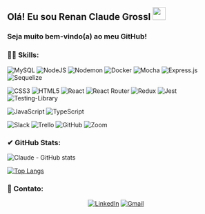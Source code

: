 ## Olá! Eu sou Renan Claude Grossl  <img width=30px src="https://camo.githubusercontent.com/e8e7b06ecf583bc040eb60e44eb5b8e0ecc5421320a92929ce21522dbc34c891/68747470733a2f2f6d656469612e67697068792e636f6d2f6d656469612f6876524a434c467a6361737252346961377a2f67697068792e676966"><br/>
### Seja muito bem-vindo(a) ao meu GitHub!

### 👨‍💻 Skills:<br/>
![MySQL](https://img.shields.io/badge/mysql-%2300f.svg?style=for-the-badge&logo=mysql&logoColor=white)
![NodeJS](https://img.shields.io/badge/node.js-6DA55F?style=for-the-badge&logo=node.js&logoColor=white)
![Nodemon](https://img.shields.io/badge/NODEMON-%23323330.svg?style=for-the-badge&logo=nodemon&logoColor=%BBDEAD)
![Docker](https://img.shields.io/badge/docker-%230db7ed.svg?style=for-the-badge&logo=docker&logoColor=white)
![Mocha](https://img.shields.io/badge/-mocha-%238D6748?style=for-the-badge&logo=mocha&logoColor=white)
![Express.js](https://camo.githubusercontent.com/8286a45a106e1a3c07489f83a38159981d888518a740b59c807ffc1b7b1e2f7b/68747470733a2f2f696d672e736869656c64732e696f2f62616467652f657870726573732e6a732d2532333430346435392e7376673f7374796c653d666f722d7468652d6261646765266c6f676f3d65787072657373266c6f676f436f6c6f723d253233363144414642)
![Sequelize](https://img.shields.io/badge/Sequelize-52B0E7?style=for-the-badge&logo=Sequelize&logoColor=white)
<!-- <img width=100px src="https://i.pinimg.com/originals/48/e3/03/48e303bf57f8ad627c73a0e0e30f5f33.gif"> Café-->

![CSS3](https://img.shields.io/badge/css3-%231572B6.svg?style=for-the-badge&logo=css3&logoColor=white)
![HTML5](https://img.shields.io/badge/html5-%23E34F26.svg?style=for-the-badge&logo=html5&logoColor=white)
![React](https://img.shields.io/badge/react-%2320232a.svg?style=for-the-badge&logo=react&logoColor=%2361DAFB)
![React Router](https://img.shields.io/badge/React_Router-CA4245?style=for-the-badge&logo=react-router&logoColor=white)
![Redux](https://img.shields.io/badge/redux-%23593d88.svg?style=for-the-badge&logo=redux&logoColor=white)
![Jest](https://img.shields.io/badge/-jest-%23C21325?style=for-the-badge&logo=jest&logoColor=white)
![Testing-Library](https://img.shields.io/badge/-TestingLibrary-%23E33332?style=for-the-badge&logo=testing-library&logoColor=white)

![JavaScript](https://img.shields.io/badge/javascript-%23323330.svg?style=for-the-badge&logo=javascript&logoColor=%23F7DF1E)
![TypeScript](https://img.shields.io/badge/TypeScript-007ACC?style=for-the-badge&logo=typescript&logoColor=white)

![Slack](https://img.shields.io/badge/Slack-4A154B?style=for-the-badge&logo=slack&logoColor=white)
![Trello](https://img.shields.io/badge/Trello-0052CC?style=for-the-badge&logo=trello&logoColor=white)
![GitHub](https://img.shields.io/badge/github-%23121011.svg?style=for-the-badge&logo=github&logoColor=white)
![Zoom](https://img.shields.io/badge/Zoom-2D8CFF?style=for-the-badge&logo=zoom&logoColor=white)




### ✔ GitHub Stats:<br/>
![Claude - GitHub stats](https://github-readme-stats.vercel.app/api?username=RenanClaude&show_icons=true&theme=radical)

[![Top Langs](https://github-readme-stats.vercel.app/api/top-langs/?username=RenanClaude&layout=compact)](https://github.com/anuraghazra/github-readme-stats)
### 👥 Contato:<br/>
<div style="display: inline_block" align="center">
     
[![LinkedIn](https://img.shields.io/badge/linkedin-%230077B5.svg?style=for-the-badge&logo=linkedin&logoColor=white)](https://www.linkedin.com/in/renan-claude-dev/)
[![Gmail](https://img.shields.io/badge/Gmail-D14836?style=for-the-badge&logo=gmail&logoColor=white)](https://mail.google.com/mail/u/0/#inbox?compose=GTvVlcRzCMlcGzvLLBDnbZZrKwnKKWjvcLtKNsCNVtPVHXvBdDRxPzRPWGnRXxjCskDPKshBddRpn)
     
<!-- <img width=90px
     src="https://user-images.githubusercontent.com/74038190/235294012-0a55e343-37ad-4b0f-924f-c8431d9d2483.gif">
 <img width=90px src="https://d1muf25xaso8hp.cloudfront.net/https%3A%2F%2Fmeta-l.cdn.bubble.io%2Ff1626355319613x484158047569452200%2FGmail_Small_Business.gif?w=&h=&auto=compress&dpr=1&fit=max"> -->
</div>
